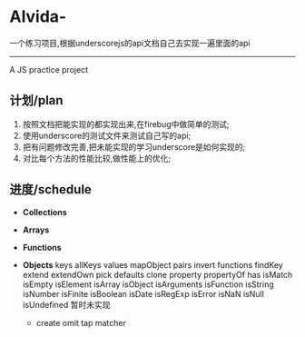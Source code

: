 # Alvida-
一个练习项目,根据underscorejs的api文档自己去实现一遍里面的api

--------------------
A JS practice project

## 计划/plan
1. 按照文档把能实现的都实现出来,在firebug中做简单的测试;
2. 使用underscore的测试文件来测试自己写的api;
3. 把有问题修改完善,把未能实现的学习underscore是如何实现的;
4. 对比每个方法的性能比较,做性能上的优化;

## 进度/schedule

* **Collections**

* **Arrays**

* **Functions**

* **Objects**
  keys
  allKeys
  values
  mapObject
  pairs
  invert
  functions
  findKey
  extend
  extendOwn
  pick
  defaults
  clone
  property
  propertyOf
  has
  isMatch
  isEmpty
  isElement
  isArray
  isObject
  isArguments
  isFunction
  isString
  isNumber
  isFinite
  isBoolean
  isDate
  isRegExp
  isError
  isNaN
  isNull
  isUndefined
  暂时未实现
  * create
    omit
    tap
    matcher
